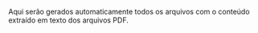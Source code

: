 Aqui serão gerados automaticamente todos os arquivos com o conteúdo extraído em texto dos arquivos PDF.